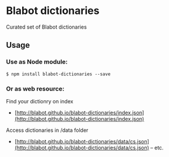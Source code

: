 # Blabot dictionaries
Curated set of Blabot dictionaries


## Usage

### Use as Node module:

    $ npm install blabot-dictionaries --save

### Or as web resource:

Find your dictionry on index
  - [http://blabot.github.io/blabot-dictionaries/index.json](http://blabot.github.io/blabot-dictionaries/index.json)

Access dictionaries in /data folder
  - [http://blabot.github.io/blabot-dictionaries/data/cs.json](http://blabot.github.io/blabot-dictionaries/data/cs.json)
  – etc.